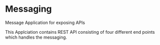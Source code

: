 # Messaging
Message Application for exposing APIs

This Applciation contains REST API consisting of four different end points which handles the messaging.


